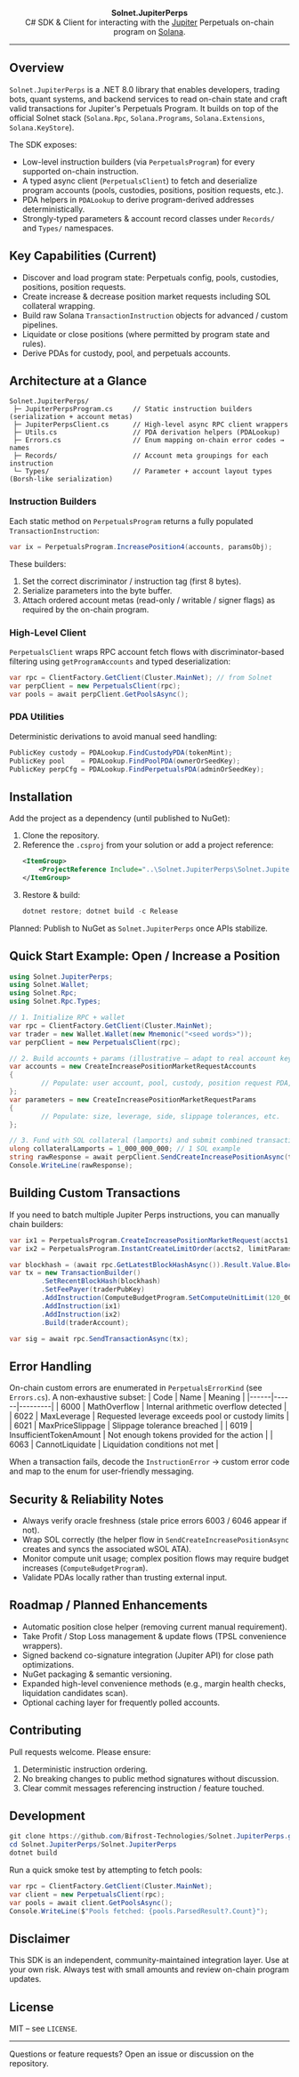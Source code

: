 <p align="center">
	<strong>Solnet.JupiterPerps</strong><br/>
	C# SDK & Client for interacting with the <a href="https://jup.ag" target="_blank">Jupiter</a> Perpetuals on-chain program on <a href="https://solana.com" target="_blank">Solana</a>.
</p>

---

## Overview
`Solnet.JupiterPerps` is a .NET 8.0 library that enables developers, trading bots, quant systems, and backend services to read on-chain state and craft valid transactions for Jupiter's Perpetuals Program. It builds on top of the official Solnet stack (`Solana.Rpc`, `Solana.Programs`, `Solana.Extensions`, `Solana.KeyStore`).

The SDK exposes:
* Low-level instruction builders (via `PerpetualsProgram`) for every supported on-chain instruction.
* A typed async client (`PerpetualsClient`) to fetch and deserialize program accounts (pools, custodies, positions, position requests, etc.).
* PDA helpers in `PDALookup` to derive program-derived addresses deterministically.
* Strongly-typed parameters & account record classes under `Records/` and `Types/` namespaces.

## Key Capabilities (Current)
* Discover and load program state: Perpetuals config, pools, custodies, positions, position requests.
* Create increase & decrease position market requests including SOL collateral wrapping.
* Build raw Solana `TransactionInstruction` objects for advanced / custom pipelines.
* Liquidate or close positions (where permitted by program state and rules).
* Derive PDAs for custody, pool, and perpetuals accounts.

## Architecture at a Glance
```
Solnet.JupiterPerps/
 ├─ JupiterPerpsProgram.cs     // Static instruction builders (serialization + account metas)
 ├─ JupiterPerpsClient.cs      // High-level async RPC client wrappers
 ├─ Utils.cs                   // PDA derivation helpers (PDALookup)
 ├─ Errors.cs                  // Enum mapping on-chain error codes → names
 ├─ Records/                   // Account meta groupings for each instruction
 └─ Types/                     // Parameter + account layout types (Borsh-like serialization)
```

### Instruction Builders
Each static method on `PerpetualsProgram` returns a fully populated `TransactionInstruction`:
```csharp
var ix = PerpetualsProgram.IncreasePosition4(accounts, paramsObj);
```
These builders:
1. Set the correct discriminator / instruction tag (first 8 bytes).
2. Serialize parameters into the byte buffer.
3. Attach ordered account metas (read-only / writable / signer flags) as required by the on-chain program.

### High-Level Client
`PerpetualsClient` wraps RPC account fetch flows with discriminator-based filtering using `getProgramAccounts` and typed deserialization:
```csharp
var rpc = ClientFactory.GetClient(Cluster.MainNet); // from Solnet
var perpClient = new PerpetualsClient(rpc);
var pools = await perpClient.GetPoolsAsync();
```

### PDA Utilities
Deterministic derivations to avoid manual seed handling:
```csharp
PublicKey custody = PDALookup.FindCustodyPDA(tokenMint);
PublicKey pool    = PDALookup.FindPoolPDA(ownerOrSeedKey);
PublicKey perpCfg = PDALookup.FindPerpetualsPDA(adminOrSeedKey);
```

## Installation
Add the project as a dependency (until published to NuGet):
1. Clone the repository.
2. Reference the `.csproj` from your solution or add a project reference:
	 ```xml
	 <ItemGroup>
		 <ProjectReference Include="..\Solnet.JupiterPerps\Solnet.JupiterPerps.csproj" />
	 </ItemGroup>
	 ```
3. Restore & build:
	 ```powershell
	 dotnet restore; dotnet build -c Release
	 ```

Planned: Publish to NuGet as `Solnet.JupiterPerps` once APIs stabilize.

## Quick Start Example: Open / Increase a Position
```csharp
using Solnet.JupiterPerps;
using Solnet.Wallet;
using Solnet.Rpc;
using Solnet.Rpc.Types;

// 1. Initialize RPC + wallet
var rpc = ClientFactory.GetClient(Cluster.MainNet);
var trader = new Wallet.Wallet(new Mnemonic("<seed words>"));
var perpClient = new PerpetualsClient(rpc);

// 2. Build accounts + params (illustrative – adapt to real account keys)
var accounts = new CreateIncreasePositionMarketRequestAccounts
{
		// Populate: user account, pool, custody, position request PDA, token accounts, oracle feeds, etc.
};
var parameters = new CreateIncreasePositionMarketRequestParams
{
		// Populate: size, leverage, side, slippage tolerances, etc.
};

// 3. Fund with SOL collateral (lamports) and submit combined transaction
ulong collateralLamports = 1_000_000_000; // 1 SOL example
string rawResponse = await perpClient.SendCreateIncreasePositionAsync(trader.Account, collateralLamports, accounts, parameters);
Console.WriteLine(rawResponse);
```

## Building Custom Transactions
If you need to batch multiple Jupiter Perps instructions, you can manually chain builders:
```csharp
var ix1 = PerpetualsProgram.CreateIncreasePositionMarketRequest(accts1, params1);
var ix2 = PerpetualsProgram.InstantCreateLimitOrder(accts2, limitParams);

var blockhash = (await rpc.GetLatestBlockHashAsync()).Result.Value.Blockhash;
var tx = new TransactionBuilder()
		.SetRecentBlockHash(blockhash)
		.SetFeePayer(traderPubKey)
		.AddInstruction(ComputeBudgetProgram.SetComputeUnitLimit(120_000))
		.AddInstruction(ix1)
		.AddInstruction(ix2)
		.Build(traderAccount);

var sig = await rpc.SendTransactionAsync(tx);
```

## Error Handling
On-chain custom errors are enumerated in `PerpetualsErrorKind` (see `Errors.cs`). A non-exhaustive subset:
| Code | Name | Meaning |
|------|------|---------|
| 6000 | MathOverflow | Internal arithmetic overflow detected |
| 6022 | MaxLeverage | Requested leverage exceeds pool or custody limits |
| 6021 | MaxPriceSlippage | Slippage tolerance breached |
| 6019 | InsufficientTokenAmount | Not enough tokens provided for the action |
| 6063 | CannotLiquidate | Liquidation conditions not met |

When a transaction fails, decode the `InstructionError` → custom error code and map to the enum for user-friendly messaging.

## Security & Reliability Notes
* Always verify oracle freshness (stale price errors 6003 / 6046 appear if not).
* Wrap SOL correctly (the helper flow in `SendCreateIncreasePositionAsync` creates and syncs the associated wSOL ATA).
* Monitor compute unit usage; complex position flows may require budget increases (`ComputeBudgetProgram`).
* Validate PDAs locally rather than trusting external input.

## Roadmap / Planned Enhancements
* Automatic position close helper (removing current manual requirement).
* Take Profit / Stop Loss management & update flows (TPSL convenience wrappers).
* Signed backend co-signature integration (Jupiter API) for close path optimizations.
* NuGet packaging & semantic versioning.
* Expanded high-level convenience methods (e.g., margin health checks, liquidation candidates scan).
* Optional caching layer for frequently polled accounts.

## Contributing
Pull requests welcome. Please ensure:
1. Deterministic instruction ordering.
2. No breaking changes to public method signatures without discussion.
3. Clear commit messages referencing instruction / feature touched.

## Development
```powershell
git clone https://github.com/Bifrost-Technologies/Solnet.JupiterPerps.git
cd Solnet.JupiterPerps/Solnet.JupiterPerps
dotnet build
```

Run a quick smoke test by attempting to fetch pools:
```csharp
var rpc = ClientFactory.GetClient(Cluster.MainNet);
var client = new PerpetualsClient(rpc);
var pools = await client.GetPoolsAsync();
Console.WriteLine($"Pools fetched: {pools.ParsedResult?.Count}");
```

## Disclaimer
This SDK is an independent, community-maintained integration layer. Use at your own risk. Always test with small amounts and review on-chain program updates.

## License
MIT – see `LICENSE`.

---
Questions or feature requests? Open an issue or discussion on the repository.
